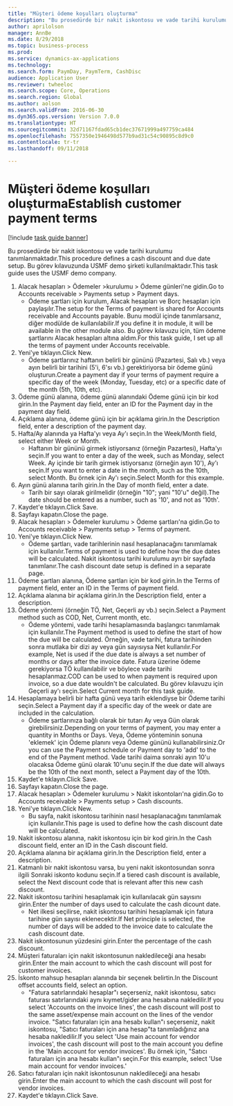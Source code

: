 ```yaml
--- 
title: "Müşteri ödeme koşulları oluşturma"
description: "Bu prosedürde bir nakit iskontosu ve vade tarihi kurulumu tanımlanmaktadır."
author: aprilolson
manager: AnnBe
ms.date: 8/29/2018
ms.topic: business-process
ms.prod: 
ms.service: dynamics-ax-applications
ms.technology: 
ms.search.form: PaymDay, PaymTerm, CashDisc
audience: Application User
ms.reviewer: twheeloc
ms.search.scope: Core, Operations
ms.search.region: Global
ms.author: aolson
ms.search.validFrom: 2016-06-30
ms.dyn365.ops.version: Version 7.0.0
ms.translationtype: HT
ms.sourcegitcommit: 32d71167fdad65cb1dec37671999a497759ca484
ms.openlocfilehash: 7557350e1946498d577b9ad31c54c90895c8d9c0
ms.contentlocale: tr-tr
ms.lasthandoff: 09/11/2018

---
```

# <a name="establish-customer-payment-terms"></a><span data-ttu-id="4cacf-103">Müşteri ödeme koşulları oluşturma</span><span class="sxs-lookup"><span data-stu-id="4cacf-103">Establish customer payment terms</span></span>

[!include [task guide banner](../../includes/task-guide-banner.md)]

<span data-ttu-id="4cacf-104">Bu prosedürde bir nakit iskontosu ve vade tarihi kurulumu tanımlanmaktadır.</span><span class="sxs-lookup"><span data-stu-id="4cacf-104">This procedure defines a cash discount and due date setup.</span></span> <span data-ttu-id="4cacf-105">Bu görev kılavuzunda USMF demo şirketi kullanılmaktadır.</span><span class="sxs-lookup"><span data-stu-id="4cacf-105">This task guide uses the USMF demo company.</span></span>

1. <span data-ttu-id="4cacf-106">Alacak hesapları > Ödemeler >kurulumu > Ödeme günleri'ne gidin.</span><span class="sxs-lookup"><span data-stu-id="4cacf-106">Go to Accounts receivable > Payments setup > Payment days.</span></span>
    * <span data-ttu-id="4cacf-107">Ödeme şartları için kurulum, Alacak hesapları ve Borç hesapları için paylaşılır.</span><span class="sxs-lookup"><span data-stu-id="4cacf-107">The setup for the Terms of payment is shared for Accounts receivable and Accounts payable.</span></span> <span data-ttu-id="4cacf-108">Bunu modül içinde tanımlarsanız, diğer modülde de kullanılabilir.</span><span class="sxs-lookup"><span data-stu-id="4cacf-108">If you define it in module, it will be available in the other module also.</span></span> <span data-ttu-id="4cacf-109">Bu görev kılavuzu için, tüm ödeme şartlarını Alacak hesapları altına aldım.</span><span class="sxs-lookup"><span data-stu-id="4cacf-109">For this task guide, I set up all the terms of payment under Accounts receivable.</span></span>  
2. <span data-ttu-id="4cacf-110">Yeni'ye tıklayın.</span><span class="sxs-lookup"><span data-stu-id="4cacf-110">Click New.</span></span>
    * <span data-ttu-id="4cacf-111">Ödeme şartlarınız haftanın belirli bir gününü (Pazartesi, Salı vb.) veya ayın belirli bir tarihini (5'i, 6'sı vb.) gerektiriyorsa bir ödeme günü oluşturun.</span><span class="sxs-lookup"><span data-stu-id="4cacf-111">Create a payment day if your terms of payment require a specific day of the week (Monday, Tuesday, etc) or a specific date of the month (5th, 10th, etc).</span></span>  
3. <span data-ttu-id="4cacf-112">Ödeme günü alanına, ödeme günü alanındaki Ödeme günü için bir kod girin.</span><span class="sxs-lookup"><span data-stu-id="4cacf-112">In the Payment day field, enter an ID for the Payment day in the payment day field.</span></span>
4. <span data-ttu-id="4cacf-113">Açıklama alanına, ödeme günü için bir açıklama girin.</span><span class="sxs-lookup"><span data-stu-id="4cacf-113">In the Description field, enter a description of the payment day.</span></span>
5. <span data-ttu-id="4cacf-114">Hafta/Ay alanında ya Hafta'yı veya Ay'ı seçin.</span><span class="sxs-lookup"><span data-stu-id="4cacf-114">In the Week/Month field, select either Week or Month.</span></span>
    * <span data-ttu-id="4cacf-115">Haftanın bir gününü girmek istiyorsanız (örneğin Pazartesi), Hafta'yı seçin.</span><span class="sxs-lookup"><span data-stu-id="4cacf-115">If you want to enter a day of the week, such as Monday, select Week.</span></span> <span data-ttu-id="4cacf-116">Ay içinde bir tarih girmek istiyorsanız (örneğin ayın 10'), Ay'ı seçin.</span><span class="sxs-lookup"><span data-stu-id="4cacf-116">If you want to enter a date in the month, such as the 10th, select Month.</span></span> <span data-ttu-id="4cacf-117">Bu örnek için Ay'ı seçin.</span><span class="sxs-lookup"><span data-stu-id="4cacf-117">Select Month for this example.</span></span>  
6. <span data-ttu-id="4cacf-118">Ayın günü alanına tarih girin.</span><span class="sxs-lookup"><span data-stu-id="4cacf-118">In the Day of month field, enter a date.</span></span>
    * <span data-ttu-id="4cacf-119">Tarih bir sayı olarak girilmelidir (örneğin "10"; yani "10'u" değil).</span><span class="sxs-lookup"><span data-stu-id="4cacf-119">The date should be entered as a number, such as '10', and not as '10th'.</span></span>  
7. <span data-ttu-id="4cacf-120">Kaydet'e tıklayın.</span><span class="sxs-lookup"><span data-stu-id="4cacf-120">Click Save.</span></span>
8. <span data-ttu-id="4cacf-121">Sayfayı kapatın.</span><span class="sxs-lookup"><span data-stu-id="4cacf-121">Close the page.</span></span>
9. <span data-ttu-id="4cacf-122">Alacak hesapları > Ödemeler kurulumu > Ödeme şartları'na gidin.</span><span class="sxs-lookup"><span data-stu-id="4cacf-122">Go to Accounts receivable > Payments setup > Terms of payment.</span></span>
10. <span data-ttu-id="4cacf-123">Yeni'ye tıklayın.</span><span class="sxs-lookup"><span data-stu-id="4cacf-123">Click New.</span></span>
    * <span data-ttu-id="4cacf-124">Ödeme şartları, vade tarihlerinin nasıl hesaplanacağını tanımlamak için kullanılır.</span><span class="sxs-lookup"><span data-stu-id="4cacf-124">Terms of payment is used to define how the due dates will be calculated.</span></span> <span data-ttu-id="4cacf-125">Nakit iskontosu tarihi kurulumu ayrı bir sayfada tanımlanır.</span><span class="sxs-lookup"><span data-stu-id="4cacf-125">The cash discount date setup is defined in a separate page.</span></span>  
11. <span data-ttu-id="4cacf-126">Ödeme şartları alanına, Ödeme şartları için bir kod girin.</span><span class="sxs-lookup"><span data-stu-id="4cacf-126">In the Terms of payment field, enter an ID in the Terms of payment field.</span></span>
12. <span data-ttu-id="4cacf-127">Açıklama alanına bir açıklama girin.</span><span class="sxs-lookup"><span data-stu-id="4cacf-127">In the Description field, enter a description.</span></span>
13. <span data-ttu-id="4cacf-128">Ödeme yöntemi (örneğin TÖ, Net, Geçerli ay vb.) seçin.</span><span class="sxs-lookup"><span data-stu-id="4cacf-128">Select a Payment method such as COD, Net, Current month, etc.</span></span>
    * <span data-ttu-id="4cacf-129">Ödeme yöntemi, vade tarihi hesaplamasında başlangıcı tanımlamak için kullanılır.</span><span class="sxs-lookup"><span data-stu-id="4cacf-129">The Payment method is used to define the start of how the due will be calculated.</span></span>  <span data-ttu-id="4cacf-130">Örneğin, vade tarihi, fatura tarihinden sonra mutlaka bir dizi ay veya gün sayısıysa Net kullanılır.</span><span class="sxs-lookup"><span data-stu-id="4cacf-130">For example, Net is used if the due date is always a set number of months or days after the invoice date.</span></span> <span data-ttu-id="4cacf-131">Fatura üzerine ödeme gerekiyorsa TÖ kullanılabilir ve böylece vade tarihi hesaplanmaz.</span><span class="sxs-lookup"><span data-stu-id="4cacf-131">COD can be used to when payment is required upon invoice, so a due date wouldn't be calculated.</span></span> <span data-ttu-id="4cacf-132">Bu görev kılavuzu için Geçerli ay'ı seçin.</span><span class="sxs-lookup"><span data-stu-id="4cacf-132">Select Current month for this task guide.</span></span>  
14. <span data-ttu-id="4cacf-133">Hesaplamaya belirli bir hafta günü veya tarih eklendiyse bir Ödeme tarihi seçin.</span><span class="sxs-lookup"><span data-stu-id="4cacf-133">Select a Payment day if a specific day of the  week or date are included in the calculation.</span></span>
    * <span data-ttu-id="4cacf-134">Ödeme şartlarınıza bağlı olarak bir tutarı Ay veya Gün olarak girebilirsiniz.</span><span class="sxs-lookup"><span data-stu-id="4cacf-134">Depending on your terms of payment, you may enter a quantity in Months or Days.</span></span> <span data-ttu-id="4cacf-135">Veya, Ödeme yönteminin sonuna 'eklemek' için Ödeme planını veya Ödeme gününü kullanabilirsiniz.</span><span class="sxs-lookup"><span data-stu-id="4cacf-135">Or you can use the Payment schedule or Payment day to 'add' to the end of the Payment method.</span></span> <span data-ttu-id="4cacf-136">Vade tarihi daima sonraki ayın 10'u olacaksa Ödeme günü olarak 10'unu seçin.</span><span class="sxs-lookup"><span data-stu-id="4cacf-136">If the due date will always be the 10th of the next month, select a Payment day of the 10th.</span></span>  
15. <span data-ttu-id="4cacf-137">Kaydet'e tıklayın.</span><span class="sxs-lookup"><span data-stu-id="4cacf-137">Click Save.</span></span>
16. <span data-ttu-id="4cacf-138">Sayfayı kapatın.</span><span class="sxs-lookup"><span data-stu-id="4cacf-138">Close the page.</span></span>
17. <span data-ttu-id="4cacf-139">Alacak hesapları > Ödemeler kurulumu > Nakit iskontoları'na gidin.</span><span class="sxs-lookup"><span data-stu-id="4cacf-139">Go to Accounts receivable > Payments setup > Cash discounts.</span></span>
18. <span data-ttu-id="4cacf-140">Yeni'ye tıklayın.</span><span class="sxs-lookup"><span data-stu-id="4cacf-140">Click New.</span></span>
    * <span data-ttu-id="4cacf-141">Bu sayfa, nakit iskontosu tarihinin nasıl hesaplanacağını tanımlamak için kullanılır.</span><span class="sxs-lookup"><span data-stu-id="4cacf-141">This page is used to define how the cash discount date will be calculated.</span></span>  
19. <span data-ttu-id="4cacf-142">Nakit iskontosu alanına, nakit iskontosu için bir kod girin.</span><span class="sxs-lookup"><span data-stu-id="4cacf-142">In the Cash discount field, enter an ID in the Cash discount field.</span></span>
20. <span data-ttu-id="4cacf-143">Açıklama alanına bir açıklama girin.</span><span class="sxs-lookup"><span data-stu-id="4cacf-143">In the Description field, enter a description.</span></span>
21. <span data-ttu-id="4cacf-144">Katmanlı bir nakit iskontosu varsa, bu yeni nakit iskontosundan sonra ilgili Sonraki iskonto kodunu seçin.</span><span class="sxs-lookup"><span data-stu-id="4cacf-144">If a tiered cash discount is available, select the Next discount code that is relevant after this new cash discount.</span></span>
22. <span data-ttu-id="4cacf-145">Nakit iskontosu tarihini hesaplamak için kullanılacak gün sayısını girin.</span><span class="sxs-lookup"><span data-stu-id="4cacf-145">Enter the number of days used to calculate the cash dicount date.</span></span>
    * <span data-ttu-id="4cacf-146">Net ilkesi seçilirse, nakit iskontosu tarihini hesaplamak için fatura tarihine gün sayısı eklenecektir.</span><span class="sxs-lookup"><span data-stu-id="4cacf-146">If Net principle is selected, the number of days will be added to the invoice date to calculate the cash discount date.</span></span>  
23. <span data-ttu-id="4cacf-147">Nakit iskontosunun yüzdesini girin.</span><span class="sxs-lookup"><span data-stu-id="4cacf-147">Enter the percentage of the cash discount.</span></span>
24. <span data-ttu-id="4cacf-148">Müşteri faturaları için nakit iskontosunun nakledileceği ana hesabı girin.</span><span class="sxs-lookup"><span data-stu-id="4cacf-148">Enter the main account to which the cash discount will post for customer invoices.</span></span>
25. <span data-ttu-id="4cacf-149">İskonto mahsup hesapları alanında bir seçenek belirtin.</span><span class="sxs-lookup"><span data-stu-id="4cacf-149">In the Discount offset accounts field, select an option.</span></span>
    * <span data-ttu-id="4cacf-150">"Fatura satırlarındaki hesaplar"ı seçerseniz, nakit iskontosu, satıcı faturası satırlarındaki aynı kıymet/gider ana hesabına nakledilir.</span><span class="sxs-lookup"><span data-stu-id="4cacf-150">If you select 'Accounts on the invoice lines', the cash discount will post to the same asset/expense main account on the lines of the vendor invoice.</span></span> <span data-ttu-id="4cacf-151">"Satıcı faturaları için ana hesabı kullan"ı seçerseniz, nakit iskontosu, "Satıcı faturaları için ana hesap"ta tanımladığınız ana hesaba nakledilir.</span><span class="sxs-lookup"><span data-stu-id="4cacf-151">If you select 'Use main account for vendor invoices', the cash discount will post to the main account you define in the 'Main account for vendor invoices'.</span></span> <span data-ttu-id="4cacf-152">Bu örnek için, "Satıcı faturaları için ana hesabı kullan"ı seçin.</span><span class="sxs-lookup"><span data-stu-id="4cacf-152">For this example, select 'Use main account for vendor invoices.'</span></span>  
26. <span data-ttu-id="4cacf-153">Satıcı faturaları için nakit iskontosunun nakledileceği ana hesabı girin.</span><span class="sxs-lookup"><span data-stu-id="4cacf-153">Enter the main account to which the cash discount will post for vendor invoices.</span></span>
27. <span data-ttu-id="4cacf-154">Kaydet'e tıklayın.</span><span class="sxs-lookup"><span data-stu-id="4cacf-154">Click Save.</span></span>


